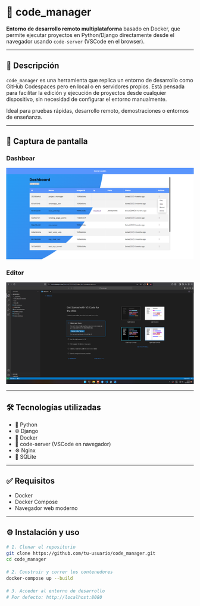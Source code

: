 # 🧠 code_manager

**Entorno de desarrollo remoto multiplataforma** basado en Docker, que permite ejecutar proyectos en Python/Django directamente desde el navegador usando `code-server` (VSCode en el browser).

---

## 🚀 Descripción

`code_manager` es una herramienta que replica un entorno de desarrollo como GitHub Codespaces pero en local o en servidores propios. Está pensada para facilitar la edición y ejecución de proyectos desde cualquier dispositivo, sin necesidad de configurar el entorno manualmente.

Ideal para pruebas rápidas, desarrollo remoto, demostraciones o entornos de enseñanza.

---

## 📸 Captura de pantalla

### Dashboar
![Vista del entorno](ilustrations/code_manager_dashboard_ilustration.png)


### Editor
![Vista del entorno](ilustrations/code_server_ilustration.png)


---

## 🛠️ Tecnologías utilizadas

- 🐍 Python
- 🌐 Django
- 🐳 Docker
- 🧩 code-server (VSCode en navegador)
- ⚙️ Nginx
- 🐘 SQLite 

---

## ✅ Requisitos

- Docker
- Docker Compose
- Navegador web moderno

---

## ⚙️ Instalación y uso

```bash
# 1. Clonar el repositorio
git clone https://github.com/tu-usuario/code_manager.git
cd code_manager

# 2. Construir y correr los contenedores
docker-compose up --build

# 3. Acceder al entorno de desarrollo
# Por defecto: http://localhost:8080
